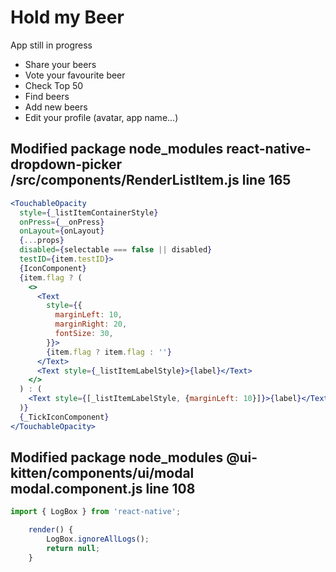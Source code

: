 # Hold my Beer

App still in progress

- Share your beers
- Vote your favourite beer
- Check Top 50
- Find beers
- Add new beers
- Edit your profile (avatar, app name...)

## Modified package node_modules **react-native-dropdown-picker** /src/components/RenderListItem.js line 165

```jsx
<TouchableOpacity
  style={_listItemContainerStyle}
  onPress={__onPress}
  onLayout={onLayout}
  {...props}
  disabled={selectable === false || disabled}
  testID={item.testID}>
  {IconComponent}
  {item.flag ? (
    <>
      <Text
        style={{
          marginLeft: 10,
          marginRight: 20,
          fontSize: 30,
        }}>
        {item.flag ? item.flag : ''}
      </Text>
      <Text style={_listItemLabelStyle}>{label}</Text>
    </>
  ) : (
    <Text style={[_listItemLabelStyle, {marginLeft: 10}]}>{label}</Text>
  )}
  {_TickIconComponent}
</TouchableOpacity>
```

## Modified package node_modules **@ui-kitten/components/ui/modal** modal.component.js line 108

```jsx
import { LogBox } from 'react-native';

    render() {
        LogBox.ignoreAllLogs();
        return null;
    }
```
